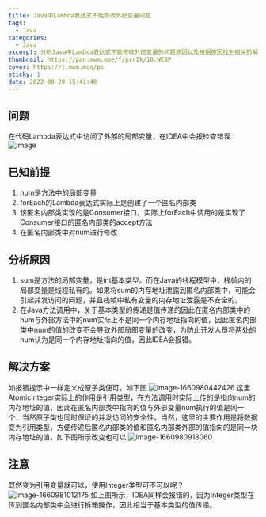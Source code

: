 ```yaml
---
title: Java中Lambda表达式不能修改外部变量问题
tags:
  - Java
categories:
  - Java
excerpt: 分析Java中Lambda表达式不能修改外部变量的问题原因以及根据原因找到相关的解决方式
thumbnail: https://pan.mwm.moe/f/pvrIk/10.WEBP
cover: https://t.mwm.moe/pc
sticky: 1
date: 2022-08-20 15:41:40
---
```


## 问题
在代码Lambda表达式中访问了外部的局部变量，在IDEA中会报检查错误：
![image](https://studyrecording.github.io/waste-code/images/Java%E4%B8%ADLambda%E8%A1%A8%E8%BE%BE%E5%BC%8F%E4%B8%8D%E8%83%BD%E4%BF%AE%E6%94%B9%E5%A4%96%E9%83%A8%E5%8F%98%E9%87%8F%E9%97%AE%E9%A2%98/image.png)

## 已知前提
1. num是方法中的局部变量
2. forEach的Lambda表达式实际上是创建了一个匿名内部类
3. 该匿名内部类实现的是Consumer接口，实际上forEach中调用的是实现了Consumer接口的匿名内部类的accept方法
4. 在匿名内部类中对num进行修改

## 分析原因
1. sum是方法的局部变量，是int基本类型。而在Java的线程模型中，栈帧内的局部变量是线程私有的。如果将sum的内存地址泄露到匿名内部类中，可能会引起并发访问的问题，并且栈帧中私有变量的内存地址泄露是不安全的。
2. 在Java方法调用中，关于基本类型的传递是值传递的因此在匿名内部类中的num与外部方法中的num实际上不是同一个内存地址指向的值，因此匿名内部类中num的值的改变不会导致外部局部变量的改变，为防止开发人员将两处的num认为是同一个内存地址指向的值，因此IDEA会报错。


## 解决方案
如报错提示中一样定义成原子类便可，如下图
![image-1660980442426](https://studyrecording.github.io/waste-code/images/Java%E4%B8%ADLambda%E8%A1%A8%E8%BE%BE%E5%BC%8F%E4%B8%8D%E8%83%BD%E4%BF%AE%E6%94%B9%E5%A4%96%E9%83%A8%E5%8F%98%E9%87%8F%E9%97%AE%E9%A2%98/image-1660980442426.png)
这里AtomicInteger实际上的作用是引用类型，在方法调用时实际上传的是指向num的内存地址的值，因此在匿名内部类中指向的值与外部变量num执行的值是同一个，当然原子类也同时保证的并发访问的安全性。当然，这里的主要作用是将数据变为引用类型，方便传递后匿名内部类的值和匿名内部类外部的值指向的是同一块内存地址的值，如下图所示改变也可以
![image-1660980918060](https://studyrecording.github.io/waste-code/images/Java%E4%B8%ADLambda%E8%A1%A8%E8%BE%BE%E5%BC%8F%E4%B8%8D%E8%83%BD%E4%BF%AE%E6%94%B9%E5%A4%96%E9%83%A8%E5%8F%98%E9%87%8F%E9%97%AE%E9%A2%98/image-1660980918060.png)

## 注意
既然变为引用变量就可以，使用Integer类型可不可以呢？
![image-1660981012175](https://studyrecording.github.io/waste-code/images/Java%E4%B8%ADLambda%E8%A1%A8%E8%BE%BE%E5%BC%8F%E4%B8%8D%E8%83%BD%E4%BF%AE%E6%94%B9%E5%A4%96%E9%83%A8%E5%8F%98%E9%87%8F%E9%97%AE%E9%A2%98/image-1660981012175.png)
如上图所示，IDEA同样会报错的，因为Integer类型在传到匿名内部类中会进行拆箱操作，因此相当于基本类型的值传递。